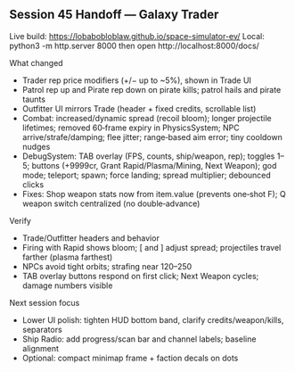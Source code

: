 Session 45 Handoff — Galaxy Trader
---------------------------------

Live build: https://lobabobloblaw.github.io/space-simulator-ev/
Local: python3 -m http.server 8000 then open http://localhost:8000/docs/

What changed
- Trader rep price modifiers (+/− up to ~5%), shown in Trade UI
- Patrol rep up and Pirate rep down on pirate kills; patrol hails and pirate taunts
- Outfitter UI mirrors Trade (header + fixed credits, scrollable list)
- Combat: increased/dynamic spread (recoil bloom); longer projectile lifetimes; removed 60‑frame expiry in PhysicsSystem; NPC arrive/strafe/damping; flee jitter; range‑based aim error; tiny cooldown nudges
- DebugSystem: TAB overlay (FPS, counts, ship/weapon, rep); toggles 1–5; buttons (+9999cr, Grant Rapid/Plasma/Mining, Next Weapon); god mode; teleport; spawn; force landing; spread multiplier; debounced clicks
- Fixes: Shop weapon stats now from item.value (prevents one‑shot F); Q weapon switch centralized (no double‑advance)

Verify
- Trade/Outfitter headers and behavior
- Firing with Rapid shows bloom; [ and ] adjust spread; projectiles travel farther (plasma farthest)
- NPCs avoid tight orbits; strafing near 120–250
- TAB overlay buttons respond on first click; Next Weapon cycles; damage numbers visible

Next session focus
- Lower UI polish: tighten HUD bottom band, clarify credits/weapon/kills, separators
- Ship Radio: add progress/scan bar and channel labels; baseline alignment
- Optional: compact minimap frame + faction decals on dots

